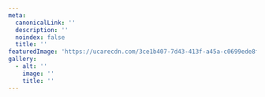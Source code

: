```yaml
---
meta:
  canonicalLink: ''
  description: ''
  noindex: false
  title: ''
featuredImage: 'https://ucarecdn.com/3ce1b407-7d43-413f-a45a-c0699ede8f8b/'
gallery:
  - alt: ''
    image: ''
    title: ''
---
```



<!-- Use this to force Gatsby to correctly determine optional images/file schema -->
